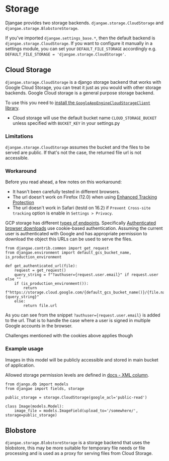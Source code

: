 # Storage

Djangae provides two storage backends. `djangae.storage.CloudStorage` and `djangae.storage.BlobstoreStorage`.

If you've imported `djangae.settings_base.*`, then the default backend is `djangae.storage.CloudStorage`. If you want to configure it manually in a settings module, you can set your `DEFAULT_FILE_STORAGE` accordingly e.g. `DEFAULT_FILE_STORAGE = 'djangae.storage.CloudStorage'`.

## Cloud Storage

`djangae.storage.CloudStorage` is a  django storage backend that works with Google Cloud Storage, you can treat it just
as you would with other storage backends. Google Cloud storage is a general purpose storage backend.

To use this you need to [install the `GoogleAppEngineCloudStorageClient` library](https://cloud.google.com/appengine/docs/python/googlecloudstorageclient/using-cloud-storage#downloading_the_client_library).

* Cloud storage will use the default bucket name `CLOUD_STORAGE_BUCKET` unless specified with `BUCKET_KEY` in your settings.py

### Limitations
`djangae.storage.CloudStorage` assumes the bucket and the files to be served are public. If that's not the case, the returned file url is not accessible.

### Workaround
Before you read ahead, a few notes on this workaround:
- It hasn't been carefully tested in different browsers.
- The url doesn't work on Firefox (12.0) when using [Enhanced Tracking Protection](https://support.mozilla.org/en-US/kb/enhanced-tracking-protection-firefox-desktop)
- The url doesn't work in Safari (testd on 16.2) if `Prevent Cross-site tracking` option is enable in `Settings > Privacy`.

GCP storage has different [types of endpoints](https://cloud.google.com/storage/docs/request-endpoints).
Specifically [Authenticated browser downloads](https://cloud.google.com/storage/docs/request-endpoints) use cookie-based authentication.
Assuming the current user is authenticated with Google and has appropriate permission to download the object this URLs can be used to serve the files.

```
from djangae.contrib.common import get_request
from djangae.environment import default_gcs_bucket_name, is_production_environment

def get_authenticated_url(file):
    request = get_request()
    query_string = f"?authuser={request.user.email}" if request.user else ""
    if (is_production_environment()):
        return f"https://storage.cloud.google.com/{default_gcs_bucket_name()}/{file.name}{query_string}"
    else:
        return file.url
```

As you can see from the snippet `?authuser={request.user.email}` is added to the url. That is to handle the case where a user is signed in multiple Google accounts in the browser.

Challenges mentioned with the cookies above applies though
### Example usage

Images in this model will be publicly accessible and stored in main bucket of application.

Allowed storage permission levels are defined in [docs -  XML column](https://cloud.google.com/storage/docs/access-control?hl=en#predefined-acl).

```
from django.db import models
from djangae import fields, storage

public_storage = storage.CloudStorage(google_acl='public-read')

class Image(models.Model):
    image_file = models.ImageField(upload_to='/somewhere/', storage=public_storage)

```


## Blobstore

`djangae.storage.BlobstoreStorage` is a storage backend that uses the blobstore, this may be more suitable for temporary file needs
or file processing and is used as a proxy for serving files from Cloud Storage.
